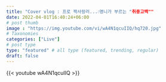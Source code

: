 ```yaml
---
title: "Cover vlog : 프로 짝사랑러...💧명니가 부르는 "취중고백""
date: 2022-04-01T16:40:24+06:00
# post thumb
image : "https://img.youtube.com/vi/wA4N1qcuIIQ/hq720.jpg"
# Taxonomies
categories: ["Live"]
# post type
type: "featured" # all type (featured, trending, regular)
draft: false
---
```

{{< youtube wA4N1qcuIIQ >}}
